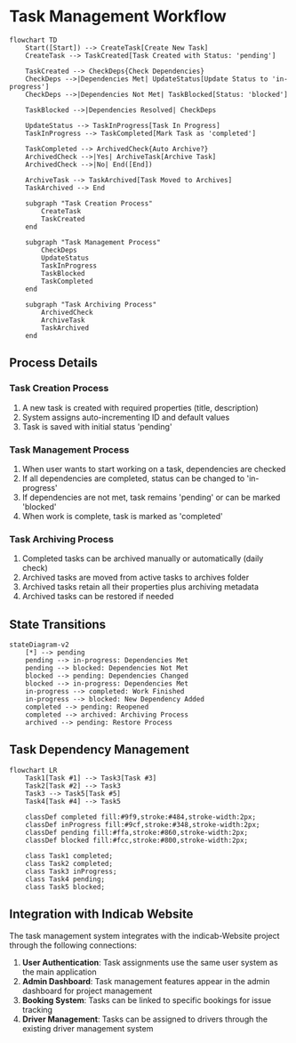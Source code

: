 # Task Management Workflow

```mermaid
flowchart TD
    Start([Start]) --> CreateTask[Create New Task]
    CreateTask --> TaskCreated[Task Created with Status: 'pending']
    
    TaskCreated --> CheckDeps{Check Dependencies}
    CheckDeps -->|Dependencies Met| UpdateStatus[Update Status to 'in-progress']
    CheckDeps -->|Dependencies Not Met| TaskBlocked[Status: 'blocked']
    
    TaskBlocked -->|Dependencies Resolved| CheckDeps
    
    UpdateStatus --> TaskInProgress[Task In Progress]
    TaskInProgress --> TaskCompleted[Mark Task as 'completed']
    
    TaskCompleted --> ArchivedCheck{Auto Archive?}
    ArchivedCheck -->|Yes| ArchiveTask[Archive Task]
    ArchivedCheck -->|No| End([End])
    
    ArchiveTask --> TaskArchived[Task Moved to Archives]
    TaskArchived --> End
    
    subgraph "Task Creation Process"
        CreateTask
        TaskCreated
    end
    
    subgraph "Task Management Process"
        CheckDeps
        UpdateStatus
        TaskInProgress
        TaskBlocked
        TaskCompleted
    end
    
    subgraph "Task Archiving Process"
        ArchivedCheck
        ArchiveTask
        TaskArchived
    end
```

## Process Details

### Task Creation Process
1. A new task is created with required properties (title, description)
2. System assigns auto-incrementing ID and default values
3. Task is saved with initial status 'pending'

### Task Management Process
1. When user wants to start working on a task, dependencies are checked
2. If all dependencies are completed, status can be changed to 'in-progress'
3. If dependencies are not met, task remains 'pending' or can be marked 'blocked'
4. When work is complete, task is marked as 'completed'

### Task Archiving Process
1. Completed tasks can be archived manually or automatically (daily check)
2. Archived tasks are moved from active tasks to archives folder
3. Archived tasks retain all their properties plus archiving metadata
4. Archived tasks can be restored if needed

## State Transitions

```mermaid
stateDiagram-v2
    [*] --> pending
    pending --> in-progress: Dependencies Met
    pending --> blocked: Dependencies Not Met
    blocked --> pending: Dependencies Changed
    blocked --> in-progress: Dependencies Met
    in-progress --> completed: Work Finished
    in-progress --> blocked: New Dependency Added
    completed --> pending: Reopened
    completed --> archived: Archiving Process
    archived --> pending: Restore Process
```

## Task Dependency Management

```mermaid
flowchart LR
    Task1[Task #1] --> Task3[Task #3]
    Task2[Task #2] --> Task3
    Task3 --> Task5[Task #5]
    Task4[Task #4] --> Task5
    
    classDef completed fill:#9f9,stroke:#484,stroke-width:2px;
    classDef inProgress fill:#9cf,stroke:#348,stroke-width:2px;
    classDef pending fill:#ffa,stroke:#860,stroke-width:2px;
    classDef blocked fill:#fcc,stroke:#800,stroke-width:2px;
    
    class Task1 completed;
    class Task2 completed;
    class Task3 inProgress;
    class Task4 pending;
    class Task5 blocked;
```

## Integration with Indicab Website

The task management system integrates with the indicab-Website project through the following connections:

1. **User Authentication**: Task assignments use the same user system as the main application
2. **Admin Dashboard**: Task management features appear in the admin dashboard for project management
3. **Booking System**: Tasks can be linked to specific bookings for issue tracking
4. **Driver Management**: Tasks can be assigned to drivers through the existing driver management system 